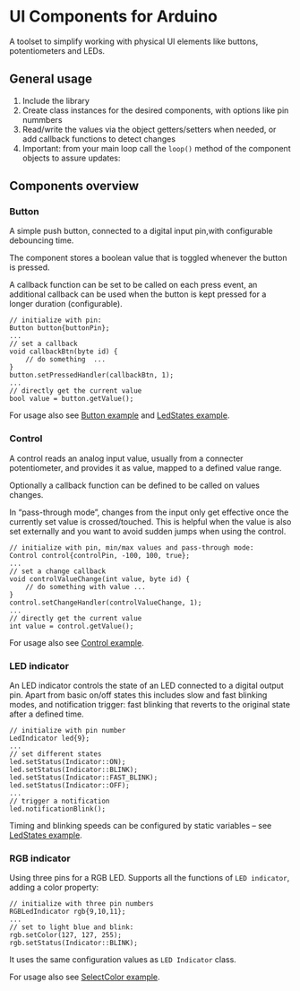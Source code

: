 # UI Components for Arduino

A toolset to simplify working with physical UI elements like buttons, potentiometers and LEDs.


## General usage

1. Include the library
2. Create class instances for the desired components, with options like pin nummbers
3. Read/write the values via the object getters/setters when needed, or add callback functions to detect changes
4. Important: from your main loop call the `loop()` method of the component objects to assure updates:


## Components overview

### Button

A simple push button, connected to a digital input pin,with configurable debouncing time.

The component stores a boolean value that is toggled whenever the button is pressed.  

A callback function can be set to be called on each press event, 
an additional callback can be used when the button is kept pressed for a longer duration (configurable).  

```
// initialize with pin:
Button button{buttonPin};
...
// set a callback
void callbackBtn(byte id) {
    // do something  ...
}
button.setPressedHandler(callbackBtn, 1);
...
// directly get the current value 
bool value = button.getValue();
```

For usage also see [Button example](examples/Button/Button.ino) and [LedStates example](examples/LedStates/LedStates.ino).

### Control

A control reads an analog input value, usually from a connecter potentiometer, and provides it as value, mapped to a defined value range.

Optionally a callback function can be defined to be called on values changes.

In “pass-through mode”, changes from the input only get effective once the currently set value is crossed/touched. This is helpful when the value is also set externally and you want to avoid sudden jumps when using the control.

```
// initialize with pin, min/max values and pass-through mode:
Control control{controlPin, -100, 100, true};
...
// set a change callback
void controlValueChange(int value, byte id) {
    // do something with value ...
}
control.setChangeHandler(controlValueChange, 1);
...
// directly get the current value 
int value = control.getValue();
```

For usage also see [Control example](examples/Control/Control.ino).

### LED indicator

An LED indicator controls the state of an LED connected to a digital output pin.
Apart from basic on/off states this includes slow and fast blinking modes, and notification trigger: fast blinking that reverts to the original state after a defined time. 

```
// initialize with pin number
LedIndicator led{9};
...
// set different states
led.setStatus(Indicator::ON);
led.setStatus(Indicator::BLINK);
led.setStatus(Indicator::FAST_BLINK);
led.setStatus(Indicator::OFF);
...
// trigger a notification
led.notificationBlink();
```

Timing and blinking speeds can be configured by static variables – see [LedStates example](examples/LedStates/LedStates.ino).

### RGB indicator

Using three pins for a RGB LED. Supports all the functions of `LED indicator`, adding a color property:

```
// initialize with three pin numbers
RGBLedIndicator rgb{9,10,11};
...
// set to light blue and blink:
rgb.setColor(127, 127, 255);
rgb.setStatus(Indicator::BLINK);
```

It uses the same configuration values as `LED Indicator` class.

For usage also see [SelectColor example](examples/SelectColor/SelectColor.ino).
